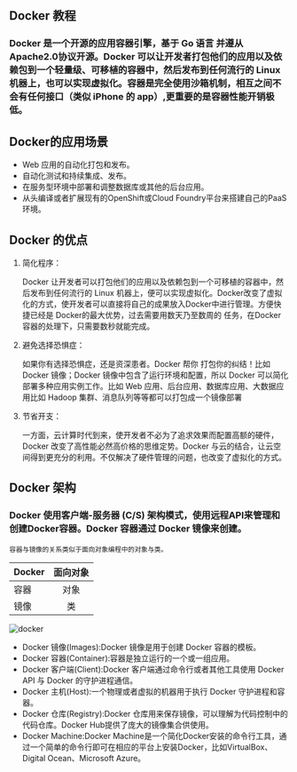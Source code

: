 ## Docker 教程
### Docker 是一个开源的应用容器引擎，基于 Go 语言 并遵从Apache2.0协议开源。Docker 可以让开发者打包他们的应用以及依赖包到一个轻量级、可移植的容器中，然后发布到任何流行的 Linux 机器上，也可以实现虚拟化。容器是完全使用沙箱机制，相互之间不会有任何接口（类似 iPhone 的 app）,更重要的是容器性能开销极低。

## Docker的应用场景
* Web 应用的自动化打包和发布。
* 自动化测试和持续集成、发布。
* 在服务型环境中部署和调整数据库或其他的后台应用。
* 从头编译或者扩展现有的OpenShift或Cloud Foundry平台来搭建自己的PaaS环境。

## Docker 的优点
1. 简化程序：

	Docker 让开发者可以打包他们的应用以及依赖包到一个可移植的容器中，然后发布到任何流行的 Linux 机器上，便可以实现虚拟化。Docker改变了虚拟化的方式，使开发者可以直接将自己的成果放入Docker中进行管理。方便快捷已经是 Docker的最大优势，过去需要用数天乃至数周的	任务，在Docker容器的处理下，只需要数秒就能完成。

2. 避免选择恐惧症：

	如果你有选择恐惧症，还是资深患者。Docker 帮你	打包你的纠结！比如 Docker 镜像；Docker 镜像中包含了运行环境和配置，所以 Docker 可以简化部署多种应用实例工作。比如 Web 应用、后台应用、数据库应用、大数据应用比如 Hadoop 集群、消息队列等等都可以打包成一个镜像部署

3. 节省开支：

	一方面，云计算时代到来，使开发者不必为了追求效果而配置高额的硬件，Docker 改变了高性能必然高价格的思维定势。Docker 与云的结合，让云空间得到更充分的利用。不仅解决了硬件管理的问题，也改变了虚拟化的方式。
	
## Docker 架构

### Docker 使用客户端-服务器 (C/S) 架构模式，使用远程API来管理和创建Docker容器。Docker 容器通过 Docker 镜像来创建。

	容器与镜像的关系类似于面向对象编程中的对象与类。
	
| Docker               | 面向对象       | 
| ---------------------|:-------------:| 
| 容器                  | 对象         |
| 镜像                  | 类           |

![docker](http://www.runoob.com/wp-content/uploads/2016/04/576507-docker1.png)

* Docker 镜像(Images):Docker 镜像是用于创建 Docker 容器的模板。
* Docker 容器(Container):容器是独立运行的一个或一组应用。
* Docker 客户端(Client):Docker 客户端通过命令行或者其他工具使用 Docker API 与 Docker 的守护进程通信。
* Docker 主机(Host):一个物理或者虚拟的机器用于执行 Docker 守护进程和容器。
* Docker 仓库(Registry):Docker 仓库用来保存镜像，可以理解为代码控制中的代码仓库。Docker Hub提供了庞大的镜像集合供使用。
* Docker Machine:Docker Machine是一个简化Docker安装的命令行工具，通过一个简单的命令行即可在相应的平台上安装Docker，比如VirtualBox、 Digital Ocean、Microsoft Azure。

